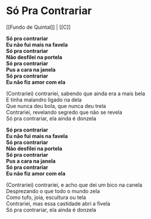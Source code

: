 # Só Pra Contrariar
[[Fundo de Quintal]] | [[C]] 

**Só pra contrariar  
Eu não fui mais na favela  
Só pra contrariar  
Não desfilei na portela  
Só pra contrariar  
Pus a cara na janela  
Só pra contrariar  
Eu não fiz amor com ela**

(Contrariei) contrariei, sabendo que ainda era a mais bela  
E tinha malandro ligado na dela  
Que nunca deu bola, que nunca deu trela  
Contrariei, revelando segredo que não se revela  
Só pra contrariar, ela ainda é donzela

**Só pra contrariar  
Eu não fui mais na favela  
Só pra contrariar  
Não desfilei na portela  
Só pra contrariar  
Pus a cara na janela  
Só pra contrariar  
Eu não fiz amor com ela**

(Contrariei) contrariei, e acho que dei um bico na canela  
Desprezando o que todo o mundo zela  
Como tufo, joia, escultura ou tela  
Contrariei, mas essa castidade abri a fivela  
Só pra contrariar, ela ainda é donzela